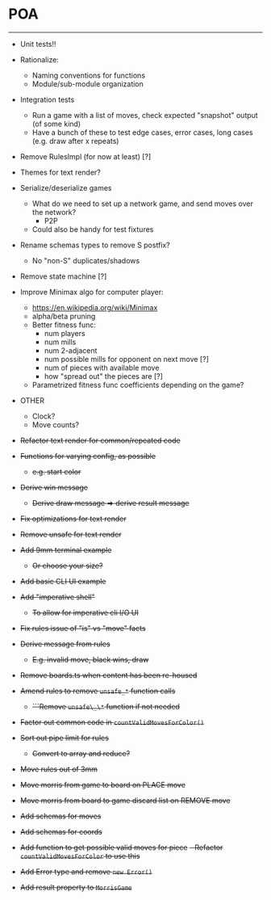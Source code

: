 # POA

---

- Unit tests!!
- Rationalize:
  - Naming conventions for functions
  - Module/sub-module organization
- Integration tests
  - Run a game with a list of moves, check expected "snapshot" output (of some kind)
  - Have a bunch of these to test edge cases, error cases, long cases (e.g. draw after x repeats)
- Remove RulesImpl (for now at least) [?]
- Themes for text render?
- Serialize/deserialize games
  - What do we need to set up a network game, and send moves over the network?
    - P2P
  - Could also be handy for test fixtures
- Rename schemas types to remove S postfix?
  - No "non-S" duplicates/shadows
- Remove state machine [?]
- Improve Minimax algo for computer player:

  - https://en.wikipedia.org/wiki/Minimax
  - alpha/beta pruning
  - Better fitness func:
    - num players
    - num mills
    - num 2-adjacent
    - num possible mills for opponent on next move [?]
    - num of pieces with available move
    - how "spread out" the pieces are [?]
  - Parametrized fitness func coefficients depending on the game?

- OTHER
  - Clock?
  - Move counts?
- ~~Refactor text render for common/repeated code~~
- ~~Functions for varying config, as possible~~
  - ~~e.g. start color~~
- ~~Derive win message~~
  - ~~Derive draw message => derive result message~~
- ~~Fix optimizations for text render~~
- ~~Remove unsafe for text render~~
- ~~Add 9mm terminal example~~
  - ~~Or choose your size?~~
- ~~Add basic CLI UI example~~
- ~~Add "imperative shell"~~
  - ~~To allow for imperative cli I/O UI~~
- ~~Fix rules issue of "is" vs "move" facts~~
- ~~Derive message from rules~~
  - ~~E.g. invalid move, black wins, draw~~
- ~~Remove boards.ts when content has been re-housed~~
- ~~Amend rules to remove `unsafe_*` function calls~~
  - ~~```Remove `unsafe\_\*` function if not needed~~
- ~~Factor out common code in `countValidMovesForColor()`~~
- ~~Sort out pipe limit for rules~~
  - ~~Convert to array and reduce?~~
- ~~Move rules out of 3mm~~
- ~~Move morris from game to board on PLACE move~~
- ~~Move morris from board to game discard list on REMOVE move~~
- ~~Add schemas for moves~~
- ~~Add schemas for coords~~
- ~~Add function to get possible valid moves for piece~~
  ~~- Refactor `countValidMovesForColor` to use this~~
- ~~Add Error type and remove `new Error()`~~
- ~~Add result property to `MorrisGame`~~

